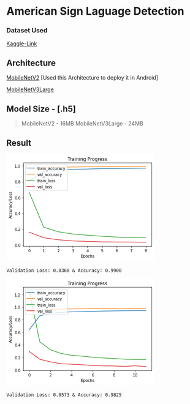 # American Sign Laguage Detection

### Dataset Used 
[Kaggle-Link](https://www.kaggle.com/grassknoted/asl-alphabet)

## Architecture

[MobileNetV2](https://arxiv.org/pdf/1801.04381.pdf) [Used this Architecture to deploy it in Android]

[MobileNetV3Large](https://arxiv.org/pdf/2008.08178.pdf)

## Model Size - [.h5]
> MobileNetV2 - 16MB
> MobileNetV3Large - 24MB

## Result
<img src="MobileNetV2-Result.png">

```
Validation Loss: 0.0368 & Accuracy: 0.9900
```

<img src="MobileNetV3Large-Result.png"> 

```
Validation Loss: 0.0573 & Accuracy: 0.9825
```
